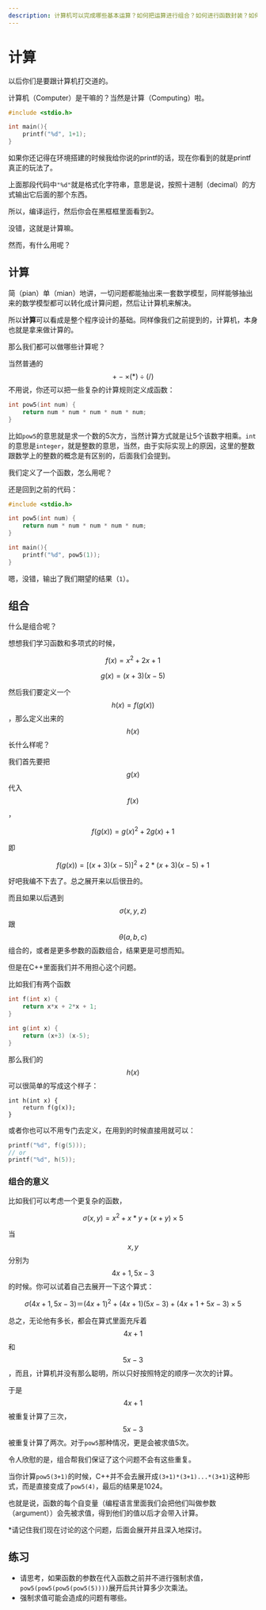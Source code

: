 ```yaml
---
description: 计算机可以完成哪些基本运算？如何把运算进行组合？如何进行函数封装？如何实现递归？
---
```


# 计算

以后你们是要跟计算机打交道的。

计算机（Computer）是干嘛的？当然是计算（Computing）啦。

```cpp
#include <stdio.h>

int main(){
    printf("%d", 1+1);
}
```

如果你还记得在环境搭建的时候我给你说的printf的话，现在你看到的就是printf真正的玩法了。

上面那段代码中`"%d"`就是格式化字符串，意思是说，按照十进制（decimal）的方式输出它后面的那个东西。

所以，编译运行，然后你会在黑框框里面看到2。

没错，这就是计算嘛。

然而，有什么用呢？

## 计算

简（pian）单（mian）地讲，一切问题都能抽出来一套数学模型，同样能够抽出来的数学模型都可以转化成计算问题，然后让计算机来解决。

所以**计算**可以看成是整个程序设计的基础。同样像我们之前提到的，计算机，本身也就是拿来做计算的。

那么我们都可以做哪些计算呢？

当然普通的$$+ - \times(*) \div(/)$$不用说，你还可以把一些复杂的计算规则定义成函数：

```cpp
int pow5(int num) {
    return num * num * num * num * num;
}
```

比如`pow5`的意思就是求一个数的5次方，当然计算方式就是让5个该数字相乘。`int`的意思是`integer`，就是整数的意思，当然，由于实际实现上的原因，这里的整数跟数学上的整数的概念是有区别的，后面我们会提到。

我们定义了一个函数，怎么用呢？

还是回到之前的代码：

```cpp
#include <stdio.h>

int pow5(int num) {
    return num * num * num * num * num;
}

int main(){
    printf("%d", pow5(1));
}
```

嗯，没错，输出了我们期望的结果（`1`）。

## 组合

什么是组合呢？

想想我们学习函数和多项式的时候，

$$
f(x) = x^2 + 2x + 1
$$

$$
g(x) = (x+3)(x-5)
$$

然后我们要定义一个$$h(x) = f(g(x))$$，那么定义出来的$$h(x)$$长什么样呢？

我们首先要把$$g(x)$$代入$$f(x)$$，

$$
f(g(x)) = g(x)^2 + 2g(x) + 1
$$

即

$$
f(g(x)) = [(x+3)(x-5)]^2 + 2 * (x+3)(x-5) + 1
$$

好吧我编不下去了。总之展开来以后很丑的。

而且如果以后遇到$$\sigma(x,y,z)$$跟$$\theta(a,b,c)$$组合的，或者是更多参数的函数组合，结果更是可想而知。

但是在C++里面我们并不用担心这个问题。

比如我们有两个函数

```cpp
int f(int x) {
    return x*x + 2*x + 1;
}

int g(int x) {
    return (x+3) (x-5);
}
```

那么我们的$$h(x)$$可以很简单的写成这个样子：

```text
int h(int x) {
    return f(g(x));
}
```

或者你也可以不用专门去定义，在用到的时候直接用就可以：

```cpp
printf("%d", f(g(5)));
// or
printf("%d", h(5));
```

### 组合的意义

比如我们可以考虑一个更复杂的函数，

$$
\sigma(x,y) = x^2 + x*y + (x+y)\times5
$$

当 $$x, y$$ 分别为 $$4x+1,5x-3$$的时候。你可以试着自己去展开一下这个算式：

$$
\sigma(4x+1, 5x-3) ＝
(4x+1)^2 + (4x+1)(5x-3)+(4x+1+5x-3)\times 5
$$

总之，无论他有多长，都会在算式里面充斥着$$4x+1$$和$$5x-3$$，而且，计算机并没有那么聪明，所以只好按照特定的顺序一次次的计算。

于是$$4x+1$$被重复计算了三次，$$5x-3$$被重复计算了两次。对于`pow5`那种情况，更是会被求值5次。

令人欣慰的是，组合帮我们保证了这个问题不会有这些重复。

当你计算`pow5(3+1)`的时候，C++并不会去展开成`(3+1)*(3+1)...*(3+1)`这种形式，而是直接变成了`pow5(4)`，最后的结果是1024。

也就是说，函数的每个自变量（编程语言里面我们会把他们叫做参数（argument））会先被求值，得到他们的值以后才会带入计算。

\*请记住我们现在讨论的这个问题，后面会展开并且深入地探讨。

## 练习

* 请思考，如果函数的参数在代入函数之前并不进行强制求值，`pow5(pow5(pow5(pow5(5))))`展开后共计算多少次乘法。
* 强制求值可能会造成的问题有哪些。


